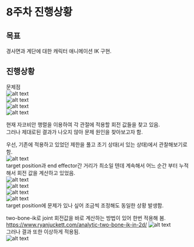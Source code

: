 # 8주차 진행상황

## 목표

경사면과 계단에 대한 캐릭터 애니메이션 IK 구현.

## 진행상황

문제점    
![alt text](image-19.png)    
![alt text](image-20.png)    
![alt text](image-21.png)    
![alt text](image-22.png)    

현재 자코비안 행렬을 이용하여 각 관절에 적용할 회전 값들을 찾고 있음.    
그러나 제대로된 결과가 나오지 않아 문제 원인을 찾아보고자 함.    
      
우선, 기존에 적용하고 있었던 제한을 풀고 초기 상태(서 있는 상태)에서 관찰해보기로 함.     
![alt text](image-23.png)       
target position과 end effector간 거리가 최소일 텐데 계속해서 어느 순간 부터 누적해서 회전 값을 계산하고 있었음.     
![alt text](image-24.png)    
![alt text](image-25.png)    
![alt text](image-26.png)    
![alt text](image-27.png)   
target position에 문제가 있나 싶어 조금씩 조정해도 동일한 상황 발생함.    
      
two-bone-ik로 joint 회전값을 바로 계산하는 방법이 있어 한번 적용해 봄.    
https://www.ryanjuckett.com/analytic-two-bone-ik-in-2d/
![alt text](image-28.jpg)   
그러나 결과 또한 이상하게 적용됨.    
![alt text](image-29.png)   
